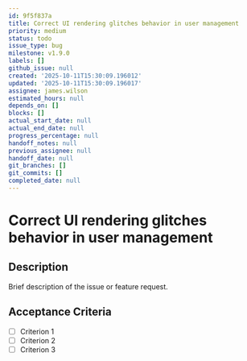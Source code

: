 ```yaml
---
id: 9f5f837a
title: Correct UI rendering glitches behavior in user management
priority: medium
status: todo
issue_type: bug
milestone: v1.9.0
labels: []
github_issue: null
created: '2025-10-11T15:30:09.196012'
updated: '2025-10-11T15:30:09.196017'
assignee: james.wilson
estimated_hours: null
depends_on: []
blocks: []
actual_start_date: null
actual_end_date: null
progress_percentage: null
handoff_notes: null
previous_assignee: null
handoff_date: null
git_branches: []
git_commits: []
completed_date: null
---
```


# Correct UI rendering glitches behavior in user management

## Description

Brief description of the issue or feature request.

## Acceptance Criteria

- [ ] Criterion 1
- [ ] Criterion 2
- [ ] Criterion 3